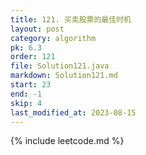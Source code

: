 ```yaml
---
title: 121. 买卖股票的最佳时机
layout: post
category: algorithm
pk: 6.3
order: 121
file: Solution121.java
markdown: Solution121.md
start: 23
end: -1
skip: 4
last_modified_at: 2023-08-15
---
```


{% include leetcode.md %}